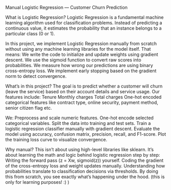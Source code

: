 Manual Logistic Regression — Customer Churn Prediction

What is Logistic Regression?
Logistic Regression is a fundamental machine learning algorithm used for classification problems. Instead of predicting a continuous value, it estimates the probability that an instance belongs to a particular class (0 or 1).

In this project, we implement Logistic Regression manually from scratch without using any machine learning libraries for the model itself. That means:
We write the code to initialize and update weights using gradient descent.
We use the sigmoid function to convert raw scores into probabilities.
We measure how wrong our predictions are using binary cross-entropy loss.
We implement early stopping based on the gradient norm to detect convergence.

What’s in this project?
The goal is to predict whether a customer will churn (leave the service) based on their account details and service usage. Our features include:
Tenure
Monthly charges
Total charges
One-hot encoded categorical features like contract type, online security, payment method, senior citizen flag etc.

We:
Preprocess and scale numeric features.
One-hot encode selected categorical variables.
Split the data into training and test sets.
Train a logistic regression classifier manually with gradient descent.
Evaluate the model using accuracy, confusion matrix, precision, recall, and F1-score.
Plot the training loss curve to visualize convergence.

Why manual?
This isn’t about using high-level libraries like sklearn. It’s about learning the math and logic behind logistic regression step by step:
Writing the forward pass (z = Xw, sigmoid(z)) yourself.
Coding the gradient of the cross-entropy loss and weight updates manually.
Understanding how probabilities translate to classification decisions via thresholds.
By doing this from scratch, you see exactly what’s happening under the hood. (this is only for learning purposes! :) )
